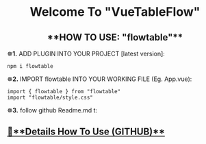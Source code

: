 <h1 align="center">
  Welcome To "VueTableFlow"
</h1>

<!-- <h2 align="center">
  🔆<a href="https://github.com/AtaOta/VUE_AI_CAROUSEL#fetures" target="_blank">**FEATURES**</a>🔆
</h2> -->

<h2 align="center">**HOW TO USE: "flowtable"**</h2>

☸**1.** ADD PLUGIN INTO YOUR PROJECT [latest version]:

  ```
  npm i flowtable
  ```


☸**2.** IMPORT flowtable INTO YOUR WORKING FILE (Eg. App.vue):
```
import { flowtable } from "flowtable"
import "flowtable/style.css"
```

☸**3.** follow github Readme.md t:
<h2>
  <a href="https://github.com/AgentSingle/FlowTable/blob/master/.github/README.md" target="_blank">
  🔆**Details How To Use (GITHUB)**
  </a>
</h2>

<!-- <h3>☸**AN EXAMPLE PROJECT**☸</h3>
<h2>
  <a href="https://github.com/AtaOta/VUE_AI_CAROUSEL#example-projecte" target="_blank">**EXAMPLE PROJECT**</a>
</h2>

<h3>☸**TO CHANGE DELAY TIME**☸</h3>
<h2>
  <a href="https://github.com/AtaOta/VUE_AI_CAROUSEL#change-delay-time" target="_blank">**CHANGE DELAY TIME**</a>
</h2>

<h3>☸**TO STYLE CHANGE**☸</h3>
<h2>
  <a href="https://github.com/AtaOta/VUE_AI_CAROUSEL#change-delay-time" target="_blank">**CHANGE STYLE**</a>
</h2> -->

<!-- 🔆 **bundle-size** size**(12kb)**.
🔆 **unpack-size** size**(65 kB)**. -->
